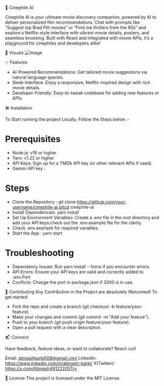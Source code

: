 🎥 Cinephile AI

Cinephile AI is your ultimate movie discovery companion, powered by AI to deliver personalized film recommendations. Chat with prompts like “Suggest top Brad Pitt movies” or “Find me thrillers from the 90s” and explore a Netflix-style interface with vibrant movie details, posters, and seamless browsing. Built with React and integrated with movie APIs, it’s a playground for cinephiles and developers alike!

📸 Visuals
![Image](https://github.com/user-attachments/assets/cfb6241b-4d76-4cb1-a8e9-c4a9c6e21477)

✨ Features

- AI-Powered Recommendations: Get tailored movie suggestions via natural language queries.
- Sleek Interface: Enjoy a responsive, Netflix-inspired design with rich movie details.
- Developer-Friendly: Easy-to-tweak codebase for adding new features or APIs.

🛠️ Installation

To Start running the project Locally. Follow the Steps below :-

# Prerequisites

- Node.js: v16 or higher
- Yarn: v1.22 or higher
- API Keys: Sign up for a TMDb API key (or other relevant APIs if used).
- Gemini API key :

# Steps

- Clone the Repository : git clone https://github.com/your-username/cinephile-ai.gitcd cinephile-ai
- Install Dependencies: yarn install
- Set Up Environment Variables: Create a .env file in the root directory and add your API keys:check out the .env.example file for the clarity
- Check .env.example for required variables.
- Start the App : yarn start

# Troubleshooting

- Dependency Issues: Run yarn install --force if you encounter errors.
- API Errors: Ensure your API keys are valid and correctly added to .env.Port
- Conflicts: Change the port in package.json if 3000 is in use.

🤝 Contributing
Any Contribution in the Project are absolutely Welcomed! To get started:

- Fork the repo and create a branch (git checkout -b feature/your-feature).
- Make your changes and commit (git commit -m "Add your feature").
- Push to your branch (git push origin feature/your-feature).
- Open a pull request with a clear description.

📬 Connect

Have feedback, feature ideas, or want to collaborate? Reach out!

Email: abinashkarki008@gmail.com
LinkedIn: https://www.linkedin.com/in/abinash-karki/
X(Twitter): https://x.com/Abinash49122205Try

📄 License
This project is licensed under the MIT License.
